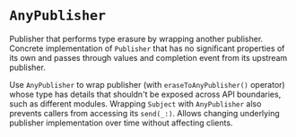 # `AnyPublisher`

Publisher that performs type erasure by wrapping another publisher. Concrete implementation of `Publisher` that has no significant properties of its own and passes through values and completion event from its upstream publisher.

Use `AnyPublisher` to wrap publisher (with `eraseToAnyPublisher()` operator) whose type has details that shouldn't be exposed across API boundaries, such as different modules. Wrapping `Subject` with `AnyPublisher` also prevents callers from accessing its `send(_:)`. Allows changing underlying publisher implementation over time without affecting clients.
